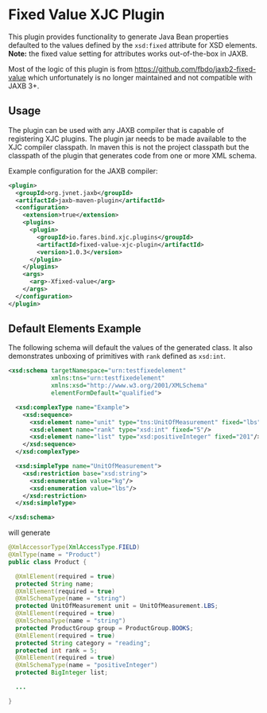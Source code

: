 # Fixed Value XJC Plugin

This plugin provides functionality to generate Java Bean properties defaulted to the values defined by the `xsd:fixed` attribute for XSD elements. **Note:** the fixed value setting for attributes works out-of-the-box in JAXB.

Most of the logic of this plugin is from https://github.com/fbdo/jaxb2-fixed-value which unfortunately is no longer maintained and not compatible with JAXB 3+.

## Usage

The plugin can be used with any JAXB compiler that is capable of registering XJC plugins. The plugin jar needs to be made available to the XJC compiler classpath. In maven this is not the project classpath but the classpath of the plugin that generates code from one or more XML schema.

Example configuration for the JAXB compiler:

```xml
<plugin>
  <groupId>org.jvnet.jaxb</groupId>
  <artifactId>jaxb-maven-plugin</artifactId>
  <configuration>
    <extension>true</extension>
    <plugins>
      <plugin>
        <groupId>io.fares.bind.xjc.plugins</groupId>
        <artifactId>fixed-value-xjc-plugin</artifactId>
        <version>1.0.3</version>
      </plugin>
    </plugins>
    <args>
      <arg>-Xfixed-value</arg>
    </args>
  </configuration>
</plugin>
```

## Default Elements Example

The following schema will default the values of the generated class. It also demonstrates unboxing of primitives with `rank` defined as `xsd:int`.

```xml
<xsd:schema targetNamespace="urn:testfixedelement"
            xmlns:tns="urn:testfixedelement"
            xmlns:xsd="http://www.w3.org/2001/XMLSchema"
            elementFormDefault="qualified">

  <xsd:complexType name="Example">
    <xsd:sequence>
      <xsd:element name="unit" type="tns:UnitOfMeasurement" fixed="lbs"/>
      <xsd:element name="rank" type="xsd:int" fixed="5"/>
      <xsd:element name="list" type="xsd:positiveInteger" fixed="201"/>
    </xsd:sequence>
  </xsd:complexType>

  <xsd:simpleType name="UnitOfMeasurement">
    <xsd:restriction base="xsd:string">
      <xsd:enumeration value="kg"/>
      <xsd:enumeration value="lbs"/>
    </xsd:restriction>
  </xsd:simpleType>

</xsd:schema>
```

will generate

```java
@XmlAccessorType(XmlAccessType.FIELD)
@XmlType(name = "Product")
public class Product {

  @XmlElement(required = true)
  protected String name;
  @XmlElement(required = true)
  @XmlSchemaType(name = "string")
  protected UnitOfMeasurement unit = UnitOfMeasurement.LBS;
  @XmlElement(required = true)
  @XmlSchemaType(name = "string")
  protected ProductGroup group = ProductGroup.BOOKS;
  @XmlElement(required = true)
  protected String category = "reading";
  protected int rank = 5;
  @XmlElement(required = true)
  @XmlSchemaType(name = "positiveInteger")
  protected BigInteger list;

  ...

}
```
